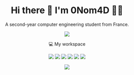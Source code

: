 <h1 align='center'>
  Hi there 👋 I'm 0Nom4D 👨‍💻
</h1>

<p align='center'>
  A second-year computer engineering student from France.
</p>

<p align='center'>
  <a href="#"><img src="https://github-readme-stats.vercel.app/api?username=0Nom4D&count_private=true&show_icons=true&include_all_commits=true&theme=synthwave"></a>
</p>

<p align='center'>
  💻 My workspace<br/><br/>
  <img src="https://img.shields.io/badge/windows-%230078D6.svg?&style=for-the-badge&logo=windows&logoColor=white" />
  <img src="https://img.shields.io/badge/intel-core%20i5%209600K-%230071C5.svg?&style=for-the-badge&logo=intel&logoColor=white" />
  <img src="https://img.shields.io/badge/RAM-16GB-%230071C5.svg?&style=for-the-badge&logoColor=white" />
  <img src="https://img.shields.io/badge/nvidia-gtx%203070-%2376B900.svg?&style=for-the-badge&logo=nvidia&logoColor=white" />
  <img src="https://img.shields.io/badge/ubuntu-%230078D6.svg?&style=for-the-badge&logo=ubuntu&logoColor=white" />
  <img src="https://img.shields.io/badge/mac_os-%230078D6.svg?&style=for-the-badge&logo=apple&logoColor=white" />
</p>

<p align='center'>
  <a href="#"><img src="https://github-readme-stats.vercel.app/api/top-langs/?username=0Nom4D&hide=shaderlab,css,hlsl,cmake&langs_count=6&layout=compact&theme=synthwave"></a>
</p>
